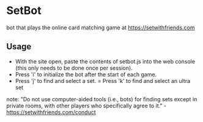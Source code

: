 # SetBot
bot that plays the online card matching game at https://setwithfriends.com

## Usage
- With the site open, paste the contents of setbot.js into the web console (this only needs to be done once per session).
- Press 'i' to initialize the bot after the start of each game.
- Press 'j' to find and select a set.
= Press 'k' to find and select an ultra set

note: "Do not use computer-aided tools (i.e., bots) for finding sets except in private rooms, with other players who specifically agree to it." - https://setwithfriends.com/conduct
